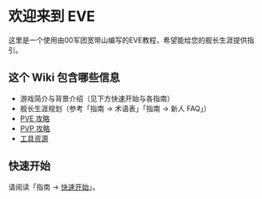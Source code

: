 # 欢迎来到 EVE

这里是一个使用由00军团宽带山编写的EVE教程，希望能给您的舰长生涯提供指引。

## 这个 Wiki 包含哪些信息

- 游戏简介与背景介绍（见下方快速开始与各指南）
- 舰长生涯规划（参考「指南 → 术语表」「指南 → 新人 FAQ」）
- [PVE 攻略](guide/pve-overview.md)
- [PVP 攻略](guide/pvp-overview.md)
- [工具资源](tools.md)

## 快速开始

请阅读「指南 → [快速开始](guide/getting-started.md)」。
